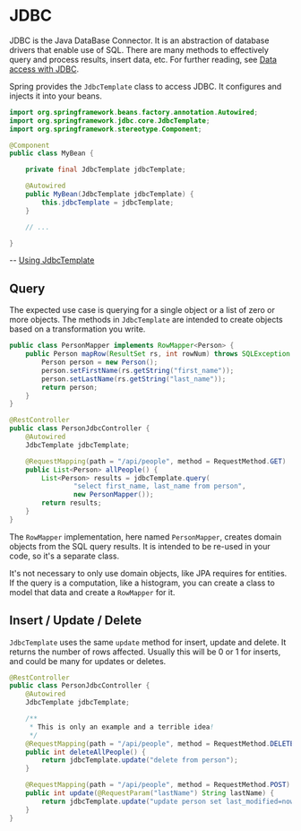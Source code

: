 # JDBC

JDBC is the Java DataBase Connector. It is an abstraction of database drivers that enable use of SQL. There are many methods to effectively query and process results, insert data, etc. For further reading, see [Data access with JDBC](https://docs.spring.io/spring/docs/4.0.x/spring-framework-reference/html/jdbc.html).

Spring provides the `JdbcTemplate` class to access JDBC. It configures and injects it into your beans.

```java
import org.springframework.beans.factory.annotation.Autowired;
import org.springframework.jdbc.core.JdbcTemplate;
import org.springframework.stereotype.Component;

@Component
public class MyBean {

    private final JdbcTemplate jdbcTemplate;

    @Autowired
    public MyBean(JdbcTemplate jdbcTemplate) {
        this.jdbcTemplate = jdbcTemplate;
    }

    // ...

}
```

-- [Using JdbcTemplate](https://docs.spring.io/spring-boot/docs/current/reference/html/boot-features-sql.html#boot-features-using-jdbc-template)

## Query

The expected use case is querying for a single object or a list of zero or more objects. The methods in `JdbcTemplate` are intended to create objects based on a transformation you write.

```java
public class PersonMapper implements RowMapper<Person> {
    public Person mapRow(ResultSet rs, int rowNum) throws SQLException {
        Person person = new Person();
        person.setFirstName(rs.getString("first_name"));
        person.setLastName(rs.getString("last_name"));
        return person;
    }
}

@RestController
public class PersonJdbcController {
    @Autowired
    JdbcTemplate jdbcTemplate;

    @RequestMapping(path = "/api/people", method = RequestMethod.GET)
    public List<Person> allPeople() {
        List<Person> results = jdbcTemplate.query(
                "select first_name, last_name from person",
                new PersonMapper());
        return results;
    }
}
```

The `RowMapper` implementation, here named `PersonMapper`, creates domain objects from the SQL query results. It is intended to be re-used in your code, so it's a separate class.

It's not necessary to only use domain objects, like JPA requires for entities. If the query is a computation, like a histogram, you can create a class to model that data and create a `RowMapper` for it.

## Insert / Update / Delete

`JdbcTemplate` uses the same `update` method for insert, update and delete. It returns the number of rows affected. Usually this will be 0 or 1 for inserts, and could be many for updates or deletes.

```java
@RestController
public class PersonJdbcController {
    @Autowired
    JdbcTemplate jdbcTemplate;

    /**
     * This is only an example and a terrible idea!
     */
    @RequestMapping(path = "/api/people", method = RequestMethod.DELETE)
    public int deleteAllPeople() {
        return jdbcTemplate.update("delete from person");
    }

    @RequestMapping(path = "/api/people", method = RequestMethod.POST)
    public int update(@RequestParam("lastName") String lastName) {
        return jdbcTemplate.update("update person set last_modified=now() where last_name = ?", lastName);
    }
}
```
